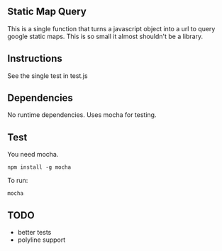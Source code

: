 ## Static Map Query

This is a single function that turns a javascript object into a url to query google static maps. This is so small it almost shouldn't be a library.

## Instructions

See the single test in test.js

## Dependencies

No runtime dependencies. Uses mocha for testing.

## Test

You need mocha.

```
npm install -g mocha
```

To run:

```
mocha
```

## TODO

* better tests
* polyline support


